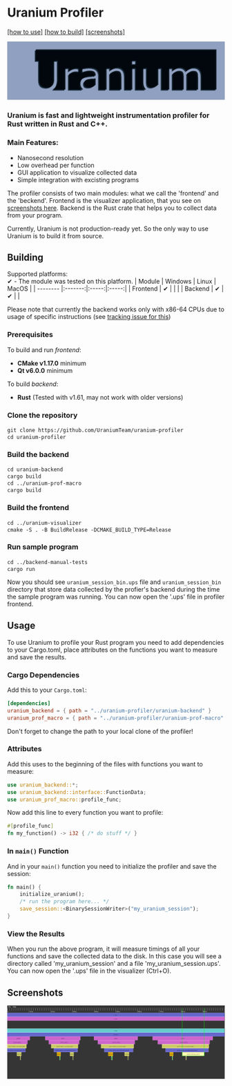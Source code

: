 # Uranium Profiler

[\[how to use\]](#usage) [\[how to build\]](#building) [\[screenshots\]](#screenshots)

![Logo](images/logo.png)

### Uranium is fast and lightweight instrumentation profiler for Rust written in Rust and C++.

### Main Features:
 - Nanosecond resolution
 - Low overhead per function
 - GUI application to visualize collected data
 - Simple integration with excisting programs

The profiler consists of two main modules: what we call the 'frontend' and the 'beckend'. Frontend is the visualizer application, that you see on [screenshots here](#screenshots). Backend is the Rust crate that helps you to collect data from your program.

Currently, Uranium is not production-ready yet. So the only way to use Uranium is to build it from source.

## Building
Supported platforms:<br>
✔ - The module was tested on this platform.
|  Module  | Windows | Linux | MacOS |
| -------- |:-------:|:-----:|:-----:|
| Frontend | ✔       |       |       |
| Backend  | ✔       | ✔     |       |

Please note that currently the backend works only with x86-64 CPUs due to usage of specific instructions (see [tracking issue for this](https://github.com/UraniumTeam/uranium-profiler/issues/11))

### Prerequisites
To build and run *frontend*:
 - **CMake v1.17.0** minimum
 - **Qt v6.0.0** minimum

To build *backend*:
 - **Rust** (Tested with v1.61, may not work with older versions)

### Clone the repository
```shell
git clone https://github.com/UraniumTeam/uranium-profiler
cd uranium-profiler
```
### Build the backend
```shell
cd uranium-backend
cargo build
cd ../uranium-prof-macro
cargo build
```
### Build the frontend
```shell
cd ../uranium-visualizer
cmake -S . -B BuildRelease -DCMAKE_BUILD_TYPE=Release
```
### Run sample program
```shell
cd ../backend-manual-tests
cargo run
```
Now you should see `uranium_session_bin.ups` file and `uranium_session_bin` directory that store data collected by the profier's backend during
the time the sample program was running. You can now open the '.ups' file in profiler frontend.

## Usage
To use Uranium to profile your Rust program you need to add dependencies to your Cargo.toml, place attributes on the functions you want to measure and save the results.
### Cargo Dependencies
Add this to your `Cargo.toml`:
```toml
[dependencies]
uranium_backend = { path = "../uranium-profiler/uranium-backend" }
uranium_prof_macro = { path = "../uranium-profiler/uranium-prof-macro" }
```
Don't forget to change the path to your local clone of the profiler!
### Attributes
Add this uses to the beginning of the files with functions you want to measure:
```rust
use uranium_backend::*;
use uranium_backend::interface::FunctionData;
use uranium_prof_macro::profile_func;
```
Now add this line to every function you want to profile:
```rust
#[profile_func]
fn my_function() -> i32 { /* do stuff */ }
```
### In `main()` Function
And in your `main()` function you need to initialize the profiler and save the session:
```rust
fn main() {
    initialize_uranium();
    /* run the program here... */
    save_session::<BinarySessionWriter>("my_uranium_session");
}
```
### View the Results
When you run the above program, it will measure timings of all your functions and save the collected data to the disk. In this case you will see a directory called 'my_uranium_session' and a file 'my_uranium_session.ups'.
You can now open the '.ups' file in the visualizer (Ctrl+O).

## Screenshots

![Screenshot](images/screenshot1.png)

